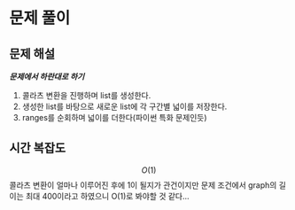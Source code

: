   # 문제 풀이

## 문제 해설

***문제에서 하란대로 하기***

1. 콜라츠 변환을 진행하며 list를 생성한다.
2. 생성한 list를 바탕으로 새로운 list에 각 구간별 넓이를 저장한다.
3. ranges를 순회하며 넓이를 더한다(파이썬 특화 문제인듯)


## 시간 복잡도

$$O(1)$$
콜라츠 변환이 얼마나 이루어진 후에 1이 될지가 관건이지만
문제 조건에서 graph의 길이는 최대 400이라고 하였으니 O(1)로 봐야할 것 같다…


